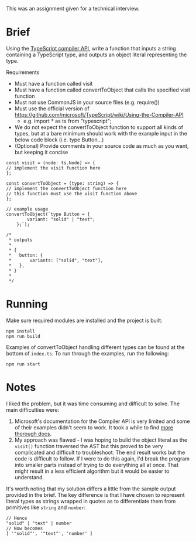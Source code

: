 This was an assignment given for a technical interview.

# Brief
Using the [TypeScript compiler API](https://github.com/microsoft/TypeScript/wiki/Using-the-Compiler-API), write a function that inputs a string containing a TypeScript type, and outputs an object literal representing the type.

Requirements
- Must have a function called visit
- Must have a function called convertToObject that calls the specified visit function
- Must not use CommonJS in your source files (e.g. require())
- Must use the official version of https://github.com/microsoft/TypeScript/wiki/Using-the-Compiler-API
    - e.g. import * as ts from "typescript";
- We do not expect the convertToObject function to support all kinds of types, but at a bare minimum should work with the example input in the below code block (i.e. type Button...)
- (Optional) Provide comments in your source code as much as you want, but keeping it concise

```
const visit = (node: ts.Node) => {
// implement the visit function here
};

const convertToObject = (type: string) => {
// implement the convertToObject function here
// this function must use the visit function above
};

// example usage
convertToObject(`type Button = {
        variant: "solid" | "text";
    };`);

/*
 * outputs
 *
 * {
 *   button: {
 *       variants: ["solid", "text"],
 *   },
 * }
 *
 */
```

# Running
Make sure required modules are installed and the project is built:
```
npm install
npm run build
```
Examples of convertToObject handling different types can be found at the bottom of `index.ts`. To run through the examples, run the following:
```
npm run start
```

# Notes
I liked the problem, but it was time consuming and difficult to solve. The main difficulties were:
1. Microsoft's documentation for the Compiler API is very limited and some of their examples didn't seem to work. It took a while to find [more thorough docs](https://writer.sh/posts/gentle-introduction-to-typescript-compiler-api/).
2. My approach was flawed - I was hoping to build the object literal as the `visit()` function traversed the AST but this proved to be very complicated and difficult to troubleshoot. The end result works but the code is difficult to follow. If I were to do this again, I'd break the program into smaller parts instead of trying to do everything all at once. That might result in a less efficient algorithm but it would be easier to understand.

It's worth noting that my solution differs a little from the sample output provided in the brief. The key difference is that I have chosen to represent literal types as strings wrapped in quotes as to differentiate them from primitives like `string` and `number`:
```
// Hence
"solid" | "text" | number
// Now becomes
[ '"solid"', '"text"', 'number' ]
```

